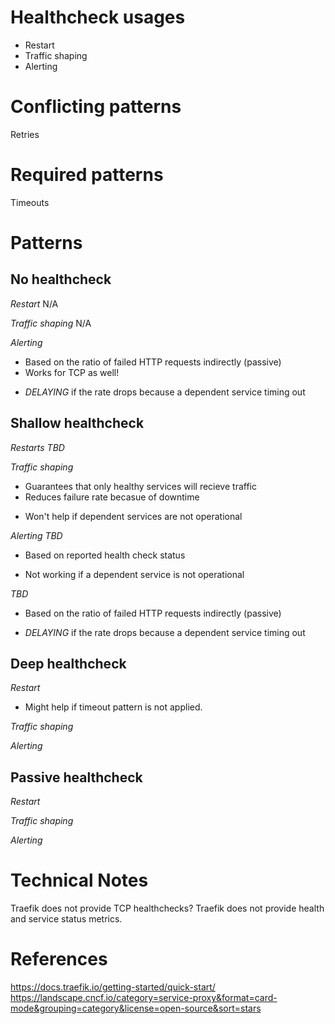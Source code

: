 # Healthcheck usages
- Restart
- Traffic shaping
- Alerting

# Conflicting patterns
Retries

# Required patterns
Timeouts

# Patterns
## No healthcheck
*Restart*
N/A

*Traffic shaping*
N/A

*Alerting*
+ Based on the ratio of failed HTTP requests indirectly (passive)
+ Works for TCP as well!
- *DELAYING* if the rate drops because a dependent service timing out

## Shallow healthcheck
*Restarts*
*TBD*

*Traffic shaping*
+ Guarantees that only healthy services will recieve traffic
+ Reduces failure rate becasue of downtime

- Won't help if dependent services are not operational

*Alerting*
*TBD*
+ Based on reported health check status
- Not working if a dependent service is not operational

*TBD*
+ Based on the ratio of failed HTTP requests indirectly (passive)
- *DELAYING* if the rate drops because a dependent service timing out

## Deep healthcheck
*Restart*
+ Might help if timeout pattern is not applied.

*Traffic shaping*

*Alerting*

## Passive healthcheck
*Restart*

*Traffic shaping*

*Alerting*

# Technical Notes
Traefik does not provide TCP healthchecks?
Traefik does not provide health and service status metrics.

# References
https://docs.traefik.io/getting-started/quick-start/
https://landscape.cncf.io/category=service-proxy&format=card-mode&grouping=category&license=open-source&sort=stars
